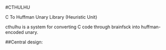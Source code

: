 #CTHULHU

C To Huffman Unary Library (Heuristic Unit)

cthulhu is a system for converting C code through brainfsck into huffman-encoded unary.

##Central design:
